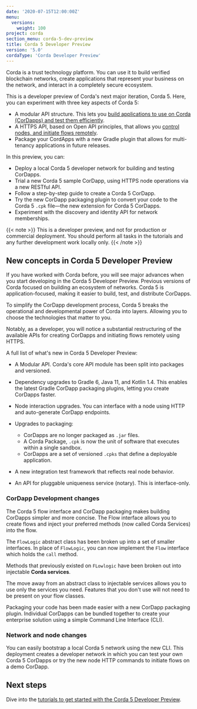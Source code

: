 ```yaml
---
date: '2020-07-15T12:00:00Z'
menu:
  versions:
    weight: 100
project: corda
section_menu: corda-5-dev-preview
title: Corda 5 Developer Preview
version: '5.0'
cordaType: 'Corda Developer Preview'
---
```


Corda is a trust technology platform. You can use it to build verified blockchain networks, create applications that represent your business on the network, and interact in a completely secure ecosystem.

This is a developer preview of Corda's next major iteration, Corda 5. Here, you can experiment with three key aspects of Corda 5:

* A modular API structure. This lets you [build applications to use on Corda (CorDapps) and test them efficiently](tutorials/overview.html).
* A HTTPS API, based on Open API principles, that allows you [control nodes, and initiate flows remotely](nodes/overview.html).
* Package your CordApps with a new Gradle plugin that allows for multi-tenancy applications in future releases.

In this preview, you can:

* Deploy a local Corda 5 developer network for building and testing CorDapps.
* Trial a new Corda 5 sample CorDapp, using HTTPS node operations via a new RESTful API.
* Follow a step-by-step guide to create a Corda 5 CorDapp.
* Try the new CorDapp packaging plugin to convert your code to the Corda 5 `.cpk` file—the new extension for Corda 5 CorDapps.
* Experiment with the discovery and identity API for network memberships.

{{< note >}}
This is a developer preview, and not for production or commercial deployment. You should perform all tasks in the tutorials and any further development work locally only.
{{< /note >}}

## New concepts in Corda 5 Developer Preview

If you have worked with Corda before, you will see major advances when you start developing in the Corda 5 Developer Preview. Previous versions of Corda focused on building an ecosystem of networks. Corda 5 is application-focused, making it easier to build, test, and distribute CorDapps.

To simplify the CorDapp development process, Corda 5 breaks the operational and developmental power of Corda into layers. Allowing you to choose the technologies that matter to you.

Notably, as a developer, you will notice a substantial restructuring of the available APIs for creating CorDapps and initiating flows remotely using HTTPS.

A full list of what's new in Corda 5 Developer Preview:

- A Modular API. Corda's core API module has been split into packages and versioned.

- Dependency upgrades to Gradle 6, Java 11, and Kotlin 1.4. This enables the latest Gradle CorDapp packaging plugins, letting you create CorDapps faster.

- Node interaction upgrades. You can interface with a node using HTTP and auto-generate CorDapp endpoints.

- Upgrades to packaging:
  - CorDapps are no longer packaged as `.jar` files.
  - A Corda Package, `.cpk` is now the unit of software that executes within a single sandbox.
  - CorDapps are a set of versioned `.cpks` that define a deployable application.

- A new integration test framework that reflects real node behavior.

- An API for pluggable uniqueness service (notary). This is interface-only.

### CorDapp Development changes

The Corda 5 flow interface and CorDapp packaging makes building CorDapps simpler and more concise. The Flow interface allows you to create flows and inject your preferred methods (now called Corda Services) into the flow.

The `FlowLogic` abstract class has been broken up into a set of smaller interfaces.  In place of `FlowLogic`, you can now implement the `Flow` interface which holds the `call` method.

Methods that previously existed on `FLowlogic` have been broken out into injectable **Corda services**.

The move away from an abstract class to injectable services allows you to use only the services you need. Features that you don't use will not need to be present on your flow classes.

Packaging your code has been made easier with a new CorDapp packaging plugin. Individual CorDapps can be bundled together to create your enterprise solution using a simple Command Line Interface (CLI).

### Network and node changes

You can easily bootstrap a local Corda 5 network using the new CLI. This deployment creates a developer network in which you can test your own Corda 5 CorDapps or try the new node HTTP commands to initiate flows on a demo CorDapp.

## Next steps

Dive into the [tutorials to get started with the Corda 5 Developer Preview](tutorials/overview.html).
